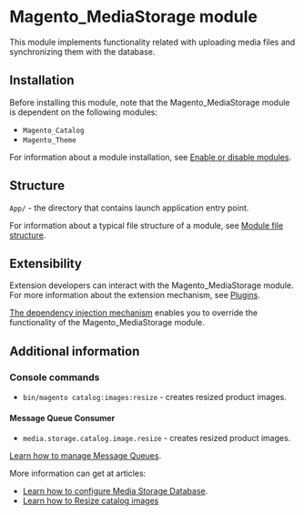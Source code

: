 # Magento_MediaStorage module

This module implements functionality related with uploading media files and synchronizing them with the database.

## Installation

Before installing this module, note that the Magento_MediaStorage module is dependent on the following modules:

- `Magento_Catalog`
- `Magento_Theme`

For information about a module installation, see [Enable or disable modules](https://experienceleague.adobe.com/en/docs/commerce-operations/installation-guide/tutorials/manage-modules).

## Structure

`App/` - the directory that contains launch application entry point.

For information about a typical file structure of a module, see [Module file structure](https://developer.adobe.com/commerce/php/development/build/component-file-structure/#module-file-structure).

## Extensibility

Extension developers can interact with the Magento_MediaStorage module. For more information about the extension mechanism, see [Plugins](https://developer.adobe.com/commerce/php/development/components/plugins/).

[The dependency injection mechanism](https://developer.adobe.com/commerce/php/development/components/dependency-injection/) enables you to override the functionality of the Magento_MediaStorage module.

## Additional information

### Console commands

- `bin/magento catalog:images:resize` - creates resized product images.

#### Message Queue Consumer

- `media.storage.catalog.image.resize` - creates resized product images.

[Learn how to manage Message Queues](https://experienceleague.adobe.com/en/docs/commerce-operations/configuration-guide/message-queues/manage-message-queues).

More information can get at articles:

- [Learn how to configure Media Storage Database](https://experienceleague.adobe.com/en/docs/commerce-admin/content-design/wysiwyg/storage/media-storage-database).
- [Learn how to Resize catalog images](https://developer.adobe.com/commerce/frontend-core/guide/themes/configure/#resize-catalog-images)
